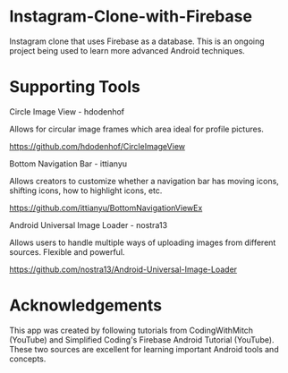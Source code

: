 # Instagram-Clone-with-Firebase
Instagram clone that uses Firebase as a database. This is an ongoing project being used to learn more advanced Android techniques.

# Supporting Tools
Circle Image View - hdodenhof

Allows for circular image frames which area ideal for profile pictures.

https://github.com/hdodenhof/CircleImageView


Bottom Navigation Bar - ittianyu

Allows creators to customize whether a navigation bar has moving icons, shifting icons, how to highlight icons, etc.

https://github.com/ittianyu/BottomNavigationViewEx


Android Universal Image Loader - nostra13

Allows users to handle multiple ways of uploading images from different sources. Flexible and powerful.

https://github.com/nostra13/Android-Universal-Image-Loader


# Acknowledgements
This app was created by following tutorials from CodingWithMitch (YouTube) and Simplified Coding's Firebase Android Tutorial (YouTube). These two sources are excellent for learning important Android tools and concepts.
